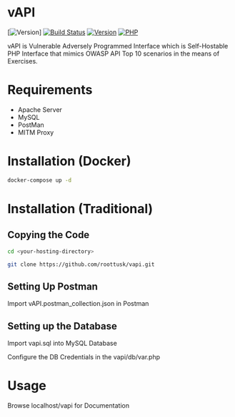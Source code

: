 # vAPI

[![Version](https://img.shields.io/badge/docker-supported-%2300D1D1)]  [![Build Status](https://travis-ci.org/roottusk/vapi.svg?branch=master)](https://travis-ci.org/roottusk/vapi) [![Version](https://img.shields.io/badge/version-v1.0-blue)](https://github.com/roottusk/vapi) [![PHP](https://img.shields.io/badge/php-7.4.7-orange)](https://github.com/roottusk/vapi)

vAPI is Vulnerable Adversely Programmed Interface which is Self-Hostable PHP Interface that mimics OWASP API Top 10 scenarios in the means of Exercises. 


# Requirements

* Apache Server 
* MySQL
* PostMan
* MITM Proxy

# Installation (Docker)

```bash
docker-compose up -d
```

# Installation (Traditional)

## Copying the Code

```bash
cd <your-hosting-directory>
```

```bash
git clone https://github.com/roottusk/vapi.git
```

## Setting Up Postman

Import vAPI.postman_collection.json in Postman

## Setting up the Database

Import vapi.sql into MySQL Database

Configure the DB Credentials in the vapi/db/var.php


# Usage

Browse localhost/vapi for Documentation

